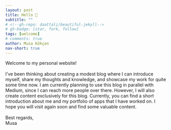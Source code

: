 ```yaml
---
layout: post
title: Hello 👋
subtitle: ""
# <!--gh-repo: daattali/beautiful-jekyll-->
# gh-badge: [star, fork, follow]
tags: [welcome]
# comments: true
author: Musa Kökçen
nav-short: true
---
```


Welcome to my personal website! <br><br>
I've been thinking about creating a modest blog where I can introduce myself, share my thoughts and knowledge, and showcase my work for quite some time now. I am currently planning to use this blog in parallel with Medium, since I can reach more people over there. However, I will also create content exclusively for this blog. Currently, you can find a short introduction about me and my portfolio of apps that I have worked on. I hope you will visit again soon and find some valuable content. <br><br>
Best regards,<br>
Musa
